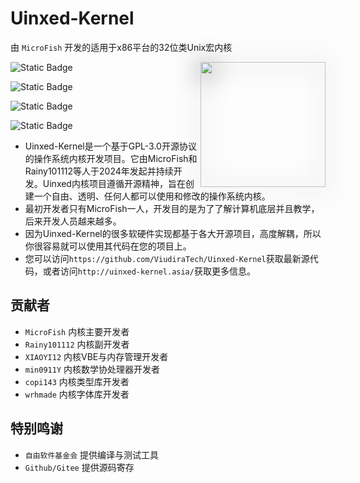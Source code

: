# Uinxed-Kernel

由 `MicroFish` 开发的适用于x86平台的32位类Unix宏内核

<div>
  <img id="logo" class="shadow" src="/ux_icon.png" width="200" height="200" align="right">
</div>

<style>
.shadow{
    filter: drop-shadow(0px 2px 20px #000000);
}
</style>

![Static Badge](https://img.shields.io/badge/License-GPLv3-blue) 

![Static Badge](https://img.shields.io/badge/Language-3-orange) 

![Static Badge](https://img.shields.io/badge/hardware-x86-green)

![Static Badge](https://img.shields.io/badge/star-3-8A2BE2)


* Uinxed-Kernel是一个基于GPL-3.0开源协议的操作系统内核开发项目。它由MicroFish和Rainy101112等人于2024年发起并持续开发。Uinxed内核项目遵循开源精神，旨在创建一个自由、透明、任何人都可以使用和修改的操作系统内核。
* 最初开发者只有MicroFish一人，开发目的是为了了解计算机底层并且教学，后来开发人员越来越多。
* 因为Uinxed-Kernel的很多软硬件实现都基于各大开源项目，高度解耦，所以你很容易就可以使用其代码在您的项目上。
* 您可以访问`https://github.com/ViudiraTech/Uinxed-Kernel`获取最新源代码，或者访问`http://uinxed-kernel.asia/`获取更多信息。

## 贡献者

* `MicroFish` 内核主要开发者
* `Rainy101112` 内核副开发者
* `XIAOYI12` 内核VBE与内存管理开发者
* `min0911Y` 内核数学协处理器开发者
* `copi143` 内核类型库开发者
* `wrhmade` 内核字体库开发者

## 特别鸣谢

* `自由软件基金会` 提供编译与测试工具
* `Github/Gitee` 提供源码寄存